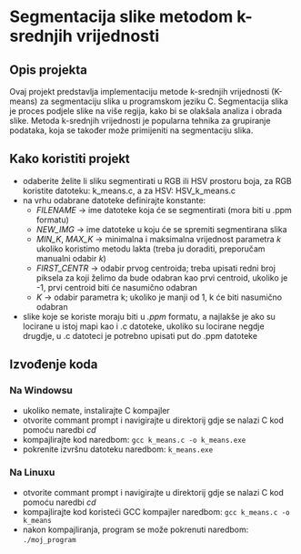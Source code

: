 # Segmentacija slike metodom k-srednjih vrijednosti

## Opis projekta
Ovaj projekt predstavlja implementaciju metode k-srednjih vrijednosti (K-means) za segmentaciju slika u programskom jeziku C. Segmentacija slika je proces podjele slike na više regija, kako bi se olakšala analiza i obrada slike. Metoda k-srednjih vrijednosti je popularna tehnika za grupiranje podataka, koja se također može primijeniti na segmentaciju slika.

## Kako koristiti projekt
- odaberite želite li sliku segmentirati u RGB ili HSV prostoru boja, za RGB koristite datoteku: k_means.c, a za HSV: HSV_k_means.c
- na vrhu odabrane datoteke definirajte konstante:
  - _FILENAME_ -> ime datoteke koja će se segmentirati (mora biti u .ppm formatu)
  - _NEW_IMG_ -> ime datoteke u koju će se spremiti segmentirana slika
  - _MIN_K_, _MAX_K_ -> minimalna i maksimalna vrijednost parametra _k_ ukoliko koristimo metodu lakta (treba ju doraditi, preporučam manualni odabir _k_)
  - _FIRST_CENTR_ -> odabir prvog centroida; treba upisati redni broj piksela za koji želimo da bude odabran kao prvi centroid, ukoliko je -1, prvi centroid biti će nasumično odabran
  - _K_ -> odabir parametra k; ukoliko je manji od 1, k će biti nasumično odabran
- slike koje se koriste moraju biti u _.ppm_ formatu, a najlakše je ako su locirane u istoj mapi kao i .c datoteke, ukoliko su locirane negdje drugdje, u .c datoteci je potrebno upisati put do .ppm datoteke

## Izvođenje koda
### Na Windowsu
- ukoliko nemate, instalirajte C kompajler
- otvorite commant prompt i navigirajte u direktorij gdje se nalazi C kod pomoću naredbi _cd_
- kompajlirajte kod naredbom: `gcc k_means.c -o k_means.exe`
- pokrenite izvršnu datoteku naredbom: `k_means.exe`

### Na Linuxu
- otvorite commant prompt i navigirajte u direktorij gdje se nalazi C kod pomoću naredbi _cd_
- kompajlirajte kod koristeći GCC kompajler naredbom: `gcc k_means.c -o k_means`
- nakon kompajliranja, program se može pokrenuti naredbom: `./moj_program`
